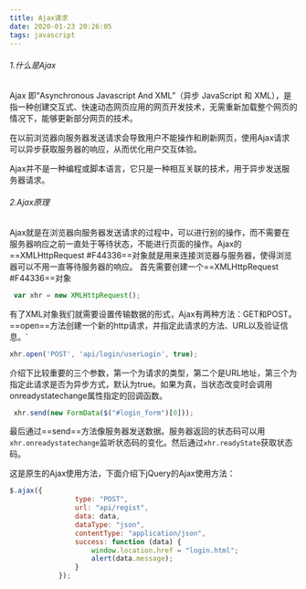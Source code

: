 ```yaml
---
title: Ajax请求
date: 2020-01-23 20:26:05
tags: javascript
---
```


###### 1.什么是Ajax

Ajax 即“Asynchronous Javascript And XML”（异步 JavaScript 和 XML），是指一种创建交互式、快速动态网页应用的网页开发技术，无需重新加载整个网页的情况下，能够更新部分网页的技术。<!--more-->

在以前浏览器向服务器发送请求会导致用户不能操作和刷新网页，使用Ajax请求可以异步获取服务器的响应，从而优化用户交互体验。

Ajax并不是一种编程或脚本语言，它只是一种相互关联的技术，用于异步发送服务器请求。

###### 2.Ajax原理
Ajax就是在浏览器向服务器发送请求的过程中，可以进行别的操作，而不需要在服务器响应之前一直处于等待状态，不能进行页面的操作。Ajax的==XMLHttpRequest #F44336==对象就是用来连接浏览器与服务器，使得浏览器可以不用一直等待服务器的响应。
首先需要创建一个==XMLHttpRequest #F44336==对象
``` javascript
 var xhr = new XMLHttpRequest();
```
有了XML对象我们就需要设置传输数据的形式，Ajax有两种方法：GET和POST。
==open==方法创建一个新的http请求，并指定此请求的方法、URL以及验证信息。`

``` javascript
xhr.open('POST', 'api/login/userLogin', true);
```
介绍下比较重要的三个参数，第一个为请求的类型，第二个是URL地址，第三个为指定此请求是否为异步方式，默认为true。如果为真，当状态改变时会调用onreadystatechange属性指定的回调函数。

``` javascript
 xhr.send(new FormData($("#login_form")[0]));
 ```
 最后通过==send==方法像服务器发送数据。服务器返回的状态码可以用`xhr.onreadystatechange`监听状态码的变化。然后通过`xhr.readyState`获取状态码。
 
这是原生的Ajax使用方法，下面介绍下jQuery的Ajax使用方法：

``` javascript
$.ajax({
                type: "POST",
                url: "api/regist",
                data: data,
                dataType: "json",
                contentType: "application/json",
                success: function (data) {
                    window.location.href = "login.html";
                    alert(data.message);
                }
            });
```